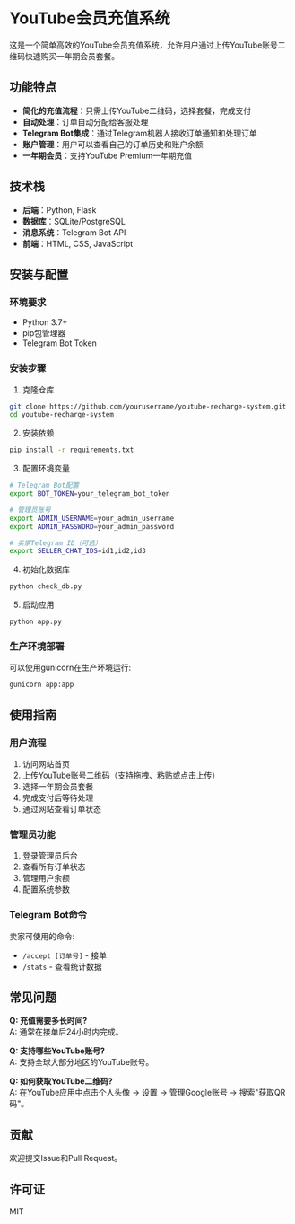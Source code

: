# YouTube会员充值系统

这是一个简单高效的YouTube会员充值系统，允许用户通过上传YouTube账号二维码快速购买一年期会员套餐。

## 功能特点

- **简化的充值流程**：只需上传YouTube二维码，选择套餐，完成支付
- **自动处理**：订单自动分配给客服处理
- **Telegram Bot集成**：通过Telegram机器人接收订单通知和处理订单
- **账户管理**：用户可以查看自己的订单历史和账户余额
- **一年期会员**：支持YouTube Premium一年期充值

## 技术栈

- **后端**：Python, Flask
- **数据库**：SQLite/PostgreSQL
- **消息系统**：Telegram Bot API
- **前端**：HTML, CSS, JavaScript

## 安装与配置

### 环境要求

- Python 3.7+
- pip包管理器
- Telegram Bot Token

### 安装步骤

1. 克隆仓库
```bash
git clone https://github.com/yourusername/youtube-recharge-system.git
cd youtube-recharge-system
```

2. 安装依赖
```bash
pip install -r requirements.txt
```

3. 配置环境变量
```bash
# Telegram Bot配置
export BOT_TOKEN=your_telegram_bot_token

# 管理员账号
export ADMIN_USERNAME=your_admin_username
export ADMIN_PASSWORD=your_admin_password

# 卖家Telegram ID（可选）
export SELLER_CHAT_IDS=id1,id2,id3
```

4. 初始化数据库
```bash
python check_db.py
```

5. 启动应用
```bash
python app.py
```

### 生产环境部署

可以使用gunicorn在生产环境运行:

```bash
gunicorn app:app
```

## 使用指南

### 用户流程

1. 访问网站首页
2. 上传YouTube账号二维码（支持拖拽、粘贴或点击上传）
3. 选择一年期会员套餐
4. 完成支付后等待处理
5. 通过网站查看订单状态

### 管理员功能

1. 登录管理员后台
2. 查看所有订单状态
3. 管理用户余额
4. 配置系统参数

### Telegram Bot命令

卖家可使用的命令:
- `/accept [订单号]` - 接单
- `/stats` - 查看统计数据

## 常见问题

**Q: 充值需要多长时间?**  
A: 通常在接单后24小时内完成。

**Q: 支持哪些YouTube账号?**  
A: 支持全球大部分地区的YouTube账号。

**Q: 如何获取YouTube二维码?**  
A: 在YouTube应用中点击个人头像 -> 设置 -> 管理Google账号 -> 搜索"获取QR码"。

## 贡献

欢迎提交Issue和Pull Request。

## 许可证

MIT 